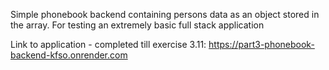 Simple phonebook backend containing persons data as an object stored in the array. For testing an extremely basic full stack application

Link to application - completed till exercise 3.11:
https://part3-phonebook-backend-kfso.onrender.com

